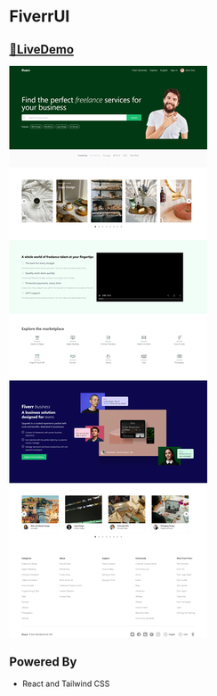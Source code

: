 # FiverrUI




## [🔗LiveDemo](https://fiverruii.netlify.app) 


![App Screenshot](./frontend/public/app.png)


## Powered By
 - React and Tailwind CSS

